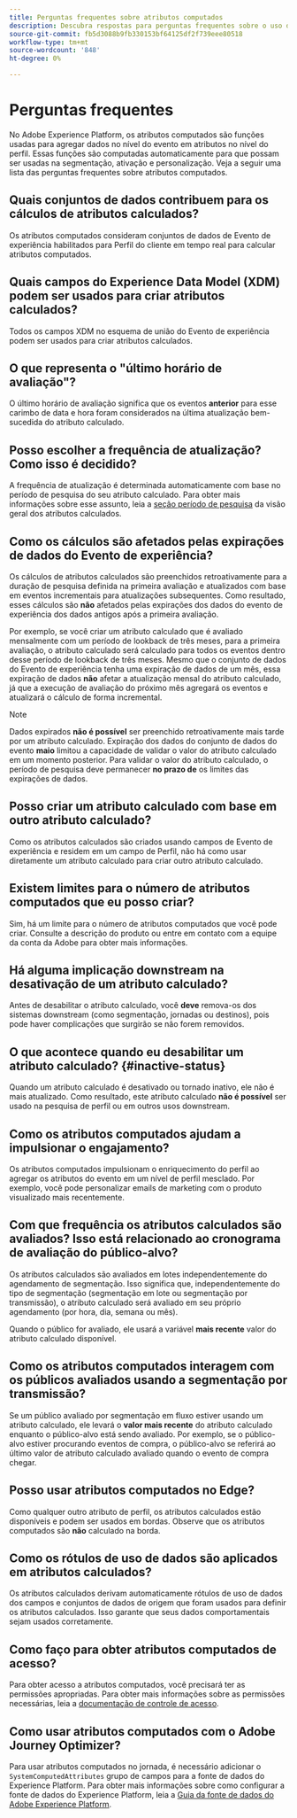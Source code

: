 ```yaml
---
title: Perguntas frequentes sobre atributos computados
description: Descubra respostas para perguntas frequentes sobre o uso de atributos computados.
source-git-commit: fb5d3088b9fb330153bf64125df2f739eee80518
workflow-type: tm+mt
source-wordcount: '848'
ht-degree: 0%

---
```



# Perguntas frequentes

No Adobe Experience Platform, os atributos computados são funções usadas para agregar dados no nível do evento em atributos no nível do perfil. Essas funções são computadas automaticamente para que possam ser usadas na segmentação, ativação e personalização. Veja a seguir uma lista das perguntas frequentes sobre atributos computados.

## Quais conjuntos de dados contribuem para os cálculos de atributos calculados?

Os atributos computados consideram conjuntos de dados de Evento de experiência habilitados para Perfil do cliente em tempo real para calcular atributos computados.

## Quais campos do Experience Data Model (XDM) podem ser usados para criar atributos calculados?

Todos os campos XDM no esquema de união do Evento de experiência podem ser usados para criar atributos calculados.

## O que representa o &quot;último horário de avaliação&quot;?

O último horário de avaliação significa que os eventos **anterior** para esse carimbo de data e hora foram considerados na última atualização bem-sucedida do atributo calculado.

## Posso escolher a frequência de atualização? Como isso é decidido?

A frequência de atualização é determinada automaticamente com base no período de pesquisa do seu atributo calculado. Para obter mais informações sobre esse assunto, leia a [seção período de pesquisa](./overview.md#lookback-periods) da visão geral dos atributos calculados.

## Como os cálculos são afetados pelas expirações de dados do Evento de experiência?

Os cálculos de atributos calculados são preenchidos retroativamente para a duração de pesquisa definida na primeira avaliação e atualizados com base em eventos incrementais para atualizações subsequentes. Como resultado, esses cálculos são **não** afetados pelas expirações dos dados do evento de experiência dos dados antigos após a primeira avaliação.

Por exemplo, se você criar um atributo calculado que é avaliado mensalmente com um período de lookback de três meses, para a primeira avaliação, o atributo calculado será calculado para todos os eventos dentro desse período de lookback de três meses. Mesmo que o conjunto de dados do Evento de experiência tenha uma expiração de dados de um mês, essa expiração de dados **não** afetar a atualização mensal do atributo calculado, já que a execução de avaliação do próximo mês agregará os eventos e atualizará o cálculo de forma incremental.

>[!NOTE]
>
>Dados expirados **não é possível** ser preenchido retroativamente mais tarde por um atributo calculado. Expiração dos dados do conjunto de dados do evento **maio** limitou a capacidade de validar o valor do atributo calculado em um momento posterior. Para validar o valor do atributo calculado, o período de pesquisa deve permanecer **no prazo de** os limites das expirações de dados.

## Posso criar um atributo calculado com base em outro atributo calculado?

Como os atributos calculados são criados usando campos de Evento de experiência e residem em um campo de Perfil, não há como usar diretamente um atributo calculado para criar outro atributo calculado.

## Existem limites para o número de atributos computados que eu posso criar?

Sim, há um limite para o número de atributos computados que você pode criar. Consulte a descrição do produto ou entre em contato com a equipe da conta da Adobe para obter mais informações.

## Há alguma implicação downstream na desativação de um atributo calculado?

Antes de desabilitar o atributo calculado, você **deve** remova-os dos sistemas downstream (como segmentação, jornadas ou destinos), pois pode haver complicações que surgirão se não forem removidos.

## O que acontece quando eu desabilitar um atributo calculado? {#inactive-status}

Quando um atributo calculado é desativado ou tornado inativo, ele não é mais atualizado. Como resultado, este atributo calculado **não é possível** ser usado na pesquisa de perfil ou em outros usos downstream.

## Como os atributos computados ajudam a impulsionar o engajamento?

Os atributos computados impulsionam o enriquecimento do perfil ao agregar os atributos do evento em um nível de perfil mesclado. Por exemplo, você pode personalizar emails de marketing com o produto visualizado mais recentemente.

## Com que frequência os atributos calculados são avaliados? Isso está relacionado ao cronograma de avaliação do público-alvo?

Os atributos calculados são avaliados em lotes independentemente do agendamento de segmentação. Isso significa que, independentemente do tipo de segmentação (segmentação em lote ou segmentação por transmissão), o atributo calculado será avaliado em seu próprio agendamento (por hora, dia, semana ou mês).

Quando o público for avaliado, ele usará a variável **mais recente** valor do atributo calculado disponível.

## Como os atributos computados interagem com os públicos avaliados usando a segmentação por transmissão?

Se um público avaliado por segmentação em fluxo estiver usando um atributo calculado, ele levará o **valor mais recente** do atributo calculado enquanto o público-alvo está sendo avaliado. Por exemplo, se o público-alvo estiver procurando eventos de compra, o público-alvo se referirá ao último valor de atributo calculado avaliado quando o evento de compra chegar.

## Posso usar atributos computados no Edge?

Como qualquer outro atributo de perfil, os atributos calculados estão disponíveis e podem ser usados em bordas. Observe que os atributos computados são **não** calculado na borda.

## Como os rótulos de uso de dados são aplicados em atributos calculados?

Os atributos calculados derivam automaticamente rótulos de uso de dados dos campos e conjuntos de dados de origem que foram usados para definir os atributos calculados. Isso garante que seus dados comportamentais sejam usados corretamente.

## Como faço para obter atributos computados de acesso?

Para obter acesso a atributos computados, você precisará ter as permissões apropriadas. Para obter mais informações sobre as permissões necessárias, leia a [documentação de controle de acesso](../../access-control/home.md).

## Como usar atributos computados com o Adobe Journey Optimizer?

Para usar atributos computados no jornada, é necessário adicionar o `SystemComputedAttributes` grupo de campos para a fonte de dados do Experience Platform. Para obter mais informações sobre como configurar a fonte de dados do Experience Platform, leia a [Guia da fonte de dados do Adobe Experience Platform](https://experienceleague.adobe.com/docs/journey-optimizer/using/configuration/configure-journeys/data-source-journeys/adobe-experience-platform-data-source.html?lang=en).
